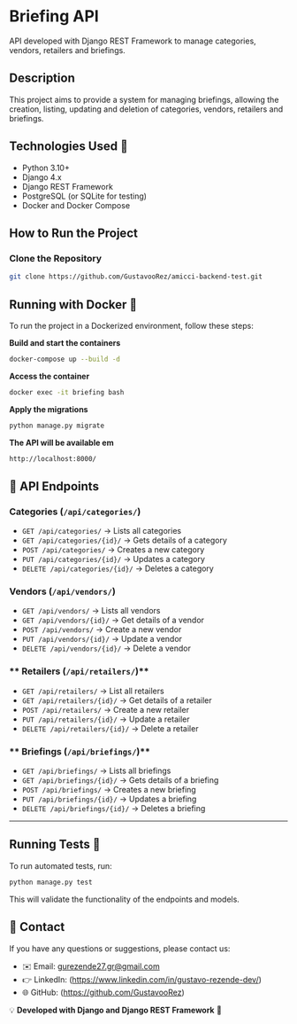 # Briefing API

API developed with Django REST Framework to manage categories, vendors, retailers and briefings.

## Description

This project aims to provide a system for managing briefings, allowing the creation, listing, updating and deletion of categories, vendors, retailers and briefings.

## Technologies Used 🚀

- Python 3.10+
- Django 4.x
- Django REST Framework
- PostgreSQL (or SQLite for testing)
- Docker and Docker Compose

## How to Run the Project

### **Clone the Repository**
```bash
git clone https://github.com/GustavooRez/amicci-backend-test.git
```

## Running with Docker 🐳

To run the project in a Dockerized environment, follow these steps:

**Build and start the containers**
```bash
docker-compose up --build -d
```

**Access the container**
```bash
docker exec -it briefing bash
```

**Apply the migrations**
```bash
python manage.py migrate
```

**The API will be available em**
```bash
http://localhost:8000/
```

## 📀 API Endpoints

### **Categories (`/api/categories/`)**
- `GET /api/categories/` → Lists all categories
- `GET /api/categories/{id}/` → Gets details of a category
- `POST /api/categories/` → Creates a new category
- `PUT /api/categories/{id}/` → Updates a category
- `DELETE /api/categories/{id}/` → Deletes a category

### **Vendors (`/api/vendors/`)**
- `GET /api/vendors/` → Lists all vendors
- `GET /api/vendors/{id}/` → Get details of a vendor
- `POST /api/vendors/` → Create a new vendor
- `PUT /api/vendors/{id}/` → Update a vendor
- `DELETE /api/vendors/{id}/` → Delete a vendor

### ** Retailers (`/api/retailers/`)**
- `GET /api/retailers/` → List all retailers
- `GET /api/retailers/{id}/` → Get details of a retailer
- `POST /api/retailers/` → Create a new retailer
- `PUT /api/retailers/{id}/` → Update a retailer
- `DELETE /api/retailers/{id}/` → Delete a retailer

### ** Briefings (`/api/briefings/`)**
- `GET /api/briefings/` → Lists all briefings
- `GET /api/briefings/{id}/` → Gets details of a briefing
- `POST /api/briefings/` → Creates a new briefing
- `PUT /api/briefings/{id}/` → Updates a briefing
- `DELETE /api/briefings/{id}/` → Deletes a briefing

---

## Running Tests 🤖

To run automated tests, run:
```bash
python manage.py test
```
This will validate the functionality of the endpoints and models.

## 📲 Contact

If you have any questions or suggestions, please contact us:

- ✉️ Email: gurezende27.gr@gmail.com
- 👉 LinkedIn: (https://www.linkedin.com/in/gustavo-rezende-dev/)
- 🌐 GitHub: (https://github.com/GustavooRez)

💡 **Developed with Django and Django REST Framework** 🚀
